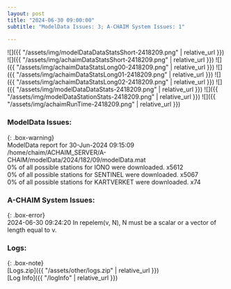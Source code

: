 ```yaml
---
layout: post
title: "2024-06-30 09:00:00"
subtitle: "ModelData Issues: 3; A-CHAIM System Issues: 1"

---
```


![]({{ "/assets/img/modelDataDataStatsShort-2418209.png" | relative_url }})
![]({{ "/assets/img/achaimDataStatsShort-2418209.png" | relative_url }})
![]({{ "/assets/img/achaimDataStatsLong00-2418209.png" | relative_url }})
![]({{ "/assets/img/achaimDataStatsLong01-2418209.png" | relative_url }})
![]({{ "/assets/img/achaimDataStatsLong02-2418209.png" | relative_url }})
![]({{ "/assets/img/modelDataDataStats-2418209.png" | relative_url }})
![]({{ "/assets/img/modelDataStationStats-2418209.png" | relative_url }})
![]({{ "/assets/img/achaimRunTime-2418209.png" | relative_url }})


### ModelData Issues:  
  
{: .box-warning}  
 ModelData report for 30-Jun-2024 09:15:09   
 /home/chaim/ACHAIM_SERVER/A-CHAIM/modelData/2024/182/09/modelData.mat   
 0% of all possible stations for IONO were downloaded. x5612   
 0% of all possible stations for SENTINEL were downloaded. x5067   
 0% of all possible stations for KARTVERKET were downloaded. x74   
  
### A-CHAIM System Issues:  
  
{: .box-error}  
2024-06-30 09:24:20 In repelem(v, N), N must be a scalar or a vector of length equal to v.  

### Logs:  
  
{: .box-note}  
[Logs.zip]({{ "/assets/other/logs.zip" | relative_url }})  
[Log Info]({{ "/logInfo" | relative_url }})  
